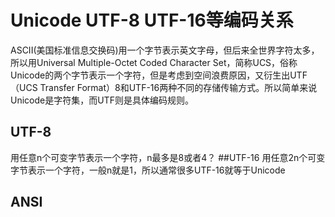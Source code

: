 # Unicode UTF-8 UTF-16等编码关系
ASCII(美国标准信息交换码)用一个字节表示英文字母，但后来全世界字符太多，所以用Universal Multiple-Octet Coded Character Set，简称UCS，俗称Unicode的两个字节表示一个字符，但是考虑到空间浪费原因，又衍生出UTF（UCS Transfer Format）8和UTF-16两种不同的存储传输方式。所以简单来说Unicode是字符集，而UTF则是具体编码规则。
## UTF-8
用任意n个可变字节表示一个字符，n最多是8或者4？
##UTF-16
用任意2n个可变字节表示一个字符，一般n就是1，所以通常很多UTF-16就等于Unicode
## ANSI
